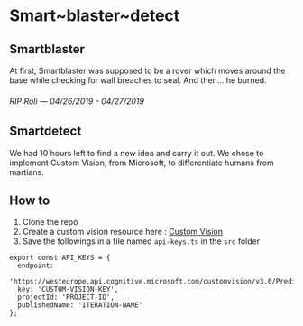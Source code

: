 # Smart~blaster~detect

## Smartblaster
At first, Smartblaster was supposed to be a rover which moves around the base while checking for wall breaches to seal.
And then... he burned. 

###### RIP Roli — 04/26/2019 - 04/27/2019

## Smartdetect
We had 10 hours left to find a new idea and carry it out. We chose to implement Custom Vision, from Microsoft, to differentiate humans from martians.

## How to
1. Clone the repo
2. Create a custom vision resource here : [Custom Vision](https://www.customvision.ai)
3. Save the followings in a file named `api-keys.ts` in the `src` folder
```
export const API_KEYS = {
  endpoint:
    'https://westeurope.api.cognitive.microsoft.com/customvision/v3.0/Prediction',
  key: 'CUSTOM-VISION-KEY',
  projectId: 'PROJECT-ID',
  publishedName: 'ITERATION-NAME'
};
```
